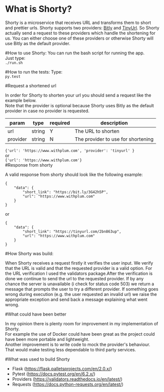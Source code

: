 # What is Shorty?

Shorty is a microservice that receives URL and transforms them to short and prettier urls. Shorty supports two providers:
[Bitly](https://www.bitly.com) and [TinyUrl](https://tinyurl.com). So Shorty actually send a request to these providers which handle the shortening
for us. You can either choose one of these providers or otherwise Shorty will use Bitly as the default provider.


#How to use Shorty:
You can run the bash script for running the app.  
Just type:  
```./run.sh```

#How to run the tests:
Type:  
```py.test```

#Request a shortened url

In order for Shorty to shorten your url you should send a request like the example below.  
Note that the provider is optional because Shorty uses Bitly as the default provider in case no provider is requested.  
  
| param    | type   | required | description                        |
|----------|--------|----------|------------------------------------|
| url      | string | Y        | The URL to shorten                 |
| provider | string | N        | The provider to use for shortening |

```{'url': 'https://www.withplum.com', 'provider': 'tinyurl' }```  
or  
```{'url': 'https://www.withplum.com'}```  
#Response from shorty

A valid response from shorty should look like the following example:  
```
{
    "data": {
        "short_link": "https://bit.ly/3G42h5P",
        "url": "https://www.withplum.com"
    }
}
```  
or  

```
{
    "data": {
        "short_link": "https://tinyurl.com/2bn863up",
        "url": "https://www.withplum.com"
    }
}
```

#How Shorty was build:

When Shorty receives a request firstly it verifies the user input. We verify that the URL is valid and that the requested provider
is a valid option. For the URL verification I used the validators package.After the verification is done we continue to send the url
to the requested provider. If by any chance the server is unavailable (i check for status code 503) we return a message that
prompts the user to try a different provider. If something goes wrong during execution (e.g. the user requested an invalid url)
we raise the appropriate exception and send back a message explaining what went wrong.


#What could have been better

In my opinion there is plenty room for improvement in my implementation of Shorty.  
For example the use of Docker could have been great as the project could have been more portable and lightweight.  
Another improvement is to write code to mock the provider's behaviour. That would make testing less dependable to third party
services.

#What was used to build Shorty
- Flask (https://flask.palletsprojects.com/en/2.0.x/)
- Pytest (https://docs.pytest.org/en/6.2.x/)
- Providers (https://validators.readthedocs.io/en/latest/)
- Requests (https://docs.python-requests.org/en/latest/)
